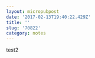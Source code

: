 ```yaml
---
layout: micropubpost
date: '2017-02-13T19:40:22.429Z'
title: ''
slug: '70822'
category: notes
---
```

test2
